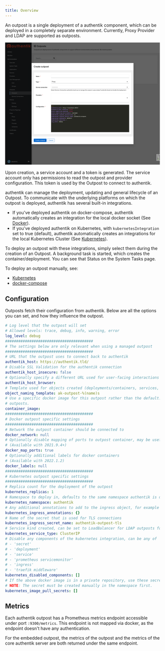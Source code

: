 ```yaml
---
title: Overview
---
```


An outpost is a single deployment of a authentik component, which can be deployed in a completely separate environment. Currently, Proxy Provider and LDAP are supported as outposts.

![](outposts.png)

Upon creation, a service account and a token is generated. The service account only has permissions to read the outpost and provider configuration. This token is used by the Outpost to connect to authentik.

authentik can manage the deployment, updating and general lifecycle of an Outpost. To communicate with the underlying platforms on which the outpost is deployed, authentik has several built-in integrations.

-   If you've deployed authentik on docker-compose, authentik automatically creates an integration for the local docker socket (See [Docker](./integrations/docker.md)).
-   If you've deployed authentik on Kubernetes, with `kubernetesIntegration` set to true (default), authentik automatically creates an integrations for the local Kubernetes Cluster (See [Kubernetes](./integrations/kubernetes.md)).

To deploy an outpost with these integrations, simply select them during the creation of an Outpost. A background task is started, which creates the container/deployment. You can see that Status on the System Tasks page.

To deploy an outpost manually, see:

-   [Kubernetes](./manual-deploy-kubernetes.md)
-   [docker-compose](./manual-deploy-docker-compose.md)

## Configuration

Outposts fetch their configuration from authentik. Below are all the options you can set, and how they influence the outpost.

```yaml
# Log level that the outpost will set
# Allowed levels: trace, debug, info, warning, error
log_level: debug
########################################
# The settings below are only relevant when using a managed outpost
########################################
# URL that the outpost uses to connect back to authentik
authentik_host: https://authentik.tld/
# Disable SSL Validation for the authentik connection
authentik_host_insecure: false
# Optionally specify a different URL used for user-facing interactions
authentik_host_browser:
# Template used for objects created (deployments/containers, services, secrets, etc)
object_naming_template: ak-outpost-%(name)s
# Use a specific docker image for this outpost rather than the default. This also applies to Kubernetes
# outposts.
container_image:
########################################
# Docker outpost specific settings
########################################
# Network the outpost container should be connected to
docker_network: null
# Optionally disable mapping of ports to outpost container, may be useful when using docker networks
# (Available with 2021.9.4+)
docker_map_ports: true
# Optionally additional labels for docker containers
# (Available with 2022.1.2)
docker_labels: null
########################################
# Kubernetes outpost specific settings
########################################
# Replica count for the deployment of the outpost
kubernetes_replicas: 1
# Namespace to deploy in, defaults to the same namespace authentik is deployed in (if available)
kubernetes_namespace: authentik
# Any additional annotations to add to the ingress object, for example cert-manager
kubernetes_ingress_annotations: {}
# Name of the secret that is used for TLS connections
kubernetes_ingress_secret_name: authentik-outpost-tls
# Service kind created, can be set to LoadBalancer for LDAP outposts for example
kubernetes_service_type: ClusterIP
# Disable any components of the kubernetes integration, can be any of
# - 'secret'
# - 'deployment'
# - 'service'
# - 'prometheus servicemonitor'
# - 'ingress'
# - 'traefik middleware'
kubernetes_disabled_components: []
# If the above docker image is in a private repository, use these secrets to pull.
# NOTE: The secret must be created manually in the namespace first.
kubernetes_image_pull_secrets: []
```

## Metrics

Each authentik outpost has a Prometheus metrics endpoint accessible under port `:9300/metrics`. This endpoint is not mapped via docker, as the endpoint doesn't have any authentication.

For the embedded outpost, the metrics of the outpost and the metrics of the core authentik server are both returned under the same endpoint.

